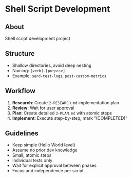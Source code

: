 # Shell Script Development

## About
Shell script development project

## Structure
- Shallow directories, avoid deep nesting
- Naming: `[verb]-[purpose]`
- Example: `send-test-logs`, `post-custom-metrics`

## Workflow
1. **Research**: Create `2-RESEARCH.md` implementation plan
2. **Review**: Wait for user approval
3. **Plan**: Create detailed `3-PLAN.md` with atomic steps
4. **Implement**: Execute step-by-step, mark "(COMPLETED)"

## Guidelines
- Keep simple (Hello World level)
- Assume no prior dev knowledge
- Small, atomic steps
- Individual tests only
- Wait for explicit approval between phases
- Focus and independence per script